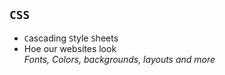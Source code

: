 ## `CSS`
- `C`ascading `S`tyle `S`heets
- Hoe our websites look <br>
    *Fonts, Colors, backgrounds, layouts and more*
    